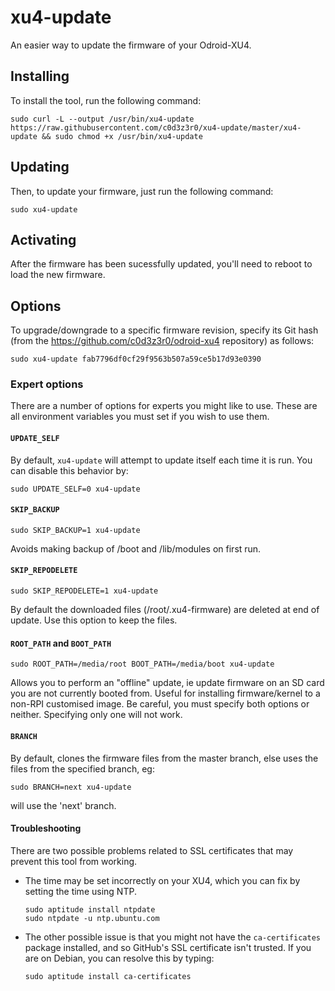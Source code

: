 # xu4-update

An easier way to update the firmware of your Odroid-XU4.

## Installing

To install the tool, run the following command:

    sudo curl -L --output /usr/bin/xu4-update https://raw.githubusercontent.com/c0d3z3r0/xu4-update/master/xu4-update && sudo chmod +x /usr/bin/xu4-update

## Updating

Then, to update your firmware, just run the following command:

    sudo xu4-update

## Activating

After the firmware has been sucessfully updated, you'll need to reboot to load
the new firmware.

## Options

To upgrade/downgrade to a specific firmware revision, specify its Git hash
(from the https://github.com/c0d3z3r0/odroid-xu4 repository) as follows:

    sudo xu4-update fab7796df0cf29f9563b507a59ce5b17d93e0390

### Expert options

There are a number of options for experts you might like to use.  These are all
environment variables you must set if you wish to use them.

#### `UPDATE_SELF`

By default, `xu4-update` will attempt to update itself each time it is run.
You can disable this behavior by:

    sudo UPDATE_SELF=0 xu4-update

#### `SKIP_BACKUP`

    sudo SKIP_BACKUP=1 xu4-update

Avoids making backup of /boot and /lib/modules on first run.

#### `SKIP_REPODELETE`

    sudo SKIP_REPODELETE=1 xu4-update

By default the downloaded files (/root/.xu4-firmware) are deleted at end of update.
Use this option to keep the files.

#### `ROOT_PATH` and `BOOT_PATH`

    sudo ROOT_PATH=/media/root BOOT_PATH=/media/boot xu4-update

Allows you to perform an "offline" update, ie update firmware on an SD card you
are not currently booted from. Useful for installing firmware/kernel to a
non-RPI customised image. Be careful, you must specify both options or neither.
Specifying only one will not work.

#### `BRANCH`

By default, clones the firmware files from the master branch, else uses the files
from the specified branch, eg:

    sudo BRANCH=next xu4-update

will use the 'next' branch.

#### Troubleshooting

There are two possible problems related to SSL certificates that may prevent
this tool from working.

-   The time may be set incorrectly on your XU4, which you can fix
    by setting the time using NTP.

        sudo aptitude install ntpdate
        sudo ntpdate -u ntp.ubuntu.com

-   The other possible issue is that you might not have the `ca-certificates`
    package installed, and so GitHub's SSL certificate isn't trusted. If you are
    on Debian, you can resolve this by typing:

        sudo aptitude install ca-certificates
